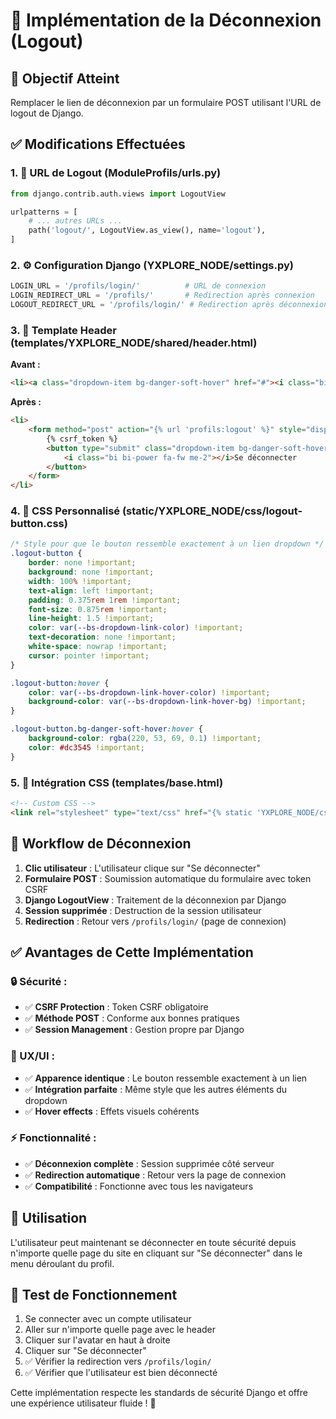 # 🚪 Implémentation de la Déconnexion (Logout)

## 🎯 **Objectif Atteint**
Remplacer le lien de déconnexion par un formulaire POST utilisant l'URL de logout de Django.

## ✅ **Modifications Effectuées**

### **1. 🔗 URL de Logout (ModuleProfils/urls.py)**
```python
from django.contrib.auth.views import LogoutView

urlpatterns = [
    # ... autres URLs ...
    path('logout/', LogoutView.as_view(), name='logout'),
]
```

### **2. ⚙️ Configuration Django (YXPLORE_NODE/settings.py)**
```python
LOGIN_URL = '/profils/login/'          # URL de connexion
LOGIN_REDIRECT_URL = '/profils/'       # Redirection après connexion
LOGOUT_REDIRECT_URL = '/profils/login/' # Redirection après déconnexion
```

### **3. 🎨 Template Header (templates/YXPLORE_NODE/shared/header.html)**

**Avant :**
```html
<li><a class="dropdown-item bg-danger-soft-hover" href="#"><i class="bi bi-power fa-fw me-2"></i>Sign Out</a></li>
```

**Après :**
```html
<li>
    <form method="post" action="{% url 'profils:logout' %}" style="display: inline;">
        {% csrf_token %}
        <button type="submit" class="dropdown-item bg-danger-soft-hover logout-button">
            <i class="bi bi-power fa-fw me-2"></i>Se déconnecter
        </button>
    </form>
</li>
```

### **4. 🎨 CSS Personnalisé (static/YXPLORE_NODE/css/logout-button.css)**
```css
/* Style pour que le bouton ressemble exactement à un lien dropdown */
.logout-button {
    border: none !important;
    background: none !important;
    width: 100% !important;
    text-align: left !important;
    padding: 0.375rem 1rem !important;
    font-size: 0.875rem !important;
    line-height: 1.5 !important;
    color: var(--bs-dropdown-link-color) !important;
    text-decoration: none !important;
    white-space: nowrap !important;
    cursor: pointer !important;
}

.logout-button:hover {
    color: var(--bs-dropdown-link-hover-color) !important;
    background-color: var(--bs-dropdown-link-hover-bg) !important;
}

.logout-button.bg-danger-soft-hover:hover {
    background-color: rgba(220, 53, 69, 0.1) !important;
    color: #dc3545 !important;
}
```

### **5. 📄 Intégration CSS (templates/base.html)**
```html
<!-- Custom CSS -->
<link rel="stylesheet" type="text/css" href="{% static 'YXPLORE_NODE/css/logout-button.css' %}">
```

## 🔄 **Workflow de Déconnexion**

1. **Clic utilisateur** : L'utilisateur clique sur "Se déconnecter"
2. **Formulaire POST** : Soumission automatique du formulaire avec token CSRF
3. **Django LogoutView** : Traitement de la déconnexion par Django
4. **Session supprimée** : Destruction de la session utilisateur
5. **Redirection** : Retour vers `/profils/login/` (page de connexion)

## ✅ **Avantages de Cette Implémentation**

### **🔒 Sécurité :**
- ✅ **CSRF Protection** : Token CSRF obligatoire
- ✅ **Méthode POST** : Conforme aux bonnes pratiques
- ✅ **Session Management** : Gestion propre par Django

### **🎨 UX/UI :**
- ✅ **Apparence identique** : Le bouton ressemble exactement à un lien
- ✅ **Intégration parfaite** : Même style que les autres éléments du dropdown
- ✅ **Hover effects** : Effets visuels cohérents

### **⚡ Fonctionnalité :**
- ✅ **Déconnexion complète** : Session supprimée côté serveur
- ✅ **Redirection automatique** : Retour vers la page de connexion
- ✅ **Compatibilité** : Fonctionne avec tous les navigateurs

## 🎯 **Utilisation**

L'utilisateur peut maintenant se déconnecter en toute sécurité depuis n'importe quelle page du site en cliquant sur "Se déconnecter" dans le menu déroulant du profil.

## 🔧 **Test de Fonctionnement**

1. Se connecter avec un compte utilisateur
2. Aller sur n'importe quelle page avec le header
3. Cliquer sur l'avatar en haut à droite
4. Cliquer sur "Se déconnecter"
5. ✅ Vérifier la redirection vers `/profils/login/`
6. ✅ Vérifier que l'utilisateur est bien déconnecté

Cette implémentation respecte les standards de sécurité Django et offre une expérience utilisateur fluide ! 🎉
